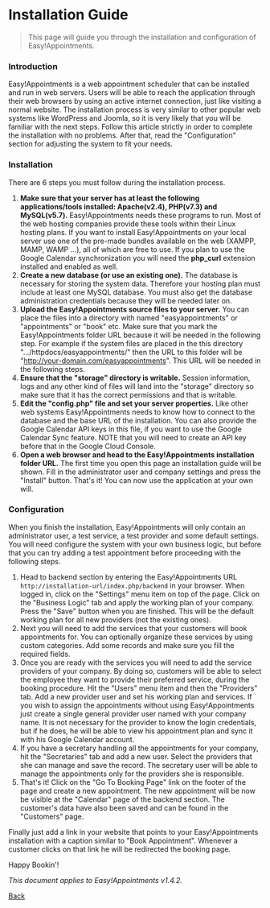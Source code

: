 # Installation Guide

> This page will guide you through the installation and configuration of Easy!Appointments.

### Introduction
Easy!Appointments is a web appointment scheduler that can be installed and run in web servers. Users will be able to reach the application through their web browsers by using an active internet connection, just like visiting a normal website. The installation process is very similar to other popular web systems like WordPress and Joomla, so it is very likely that you will be familiar with the next steps. Follow this article strictly in order to complete the installation with no problems. After that, read the "Configuration" section for adjusting the system to fit your needs.

### Installation
There are 6 steps you must follow during the installation process.

  1. **Make sure that your server has at least the following applications/tools installed: Apache(v2.4), PHP(v7.3) and MySQL(v5.7).** Easy!Appointments needs these programs to run. Most of the web hosting companies provide these tools within their Linux hosting plans. If you want to install Easy!Appointments on your local server use one of the pre-made bundles available on the web (XAMPP, MAMP, WAMP ...), all of which are free to use. If you plan to use the Google Calendar synchronization you will need the **php_curl** extension installed and enabled as well.
  2. **Create a new database (or use an existing one).** The database is necessary for storing the system data. Therefore your hosting plan must include at least one MySQL database. You must also get the database administration credentials because they will be needed later on.
  3. **Upload the Easy!Appointments source files to your server.** You can place the files into a directory with named "easyappointments" or "appointments" or "book" etc. Make sure that you mark the Easy!Appointments folder URL because it will be needed in the following step. For example if the system files are placed in the this directory ".../httpdocs/easyappointments/" then the URL to this folder will be "http://your-domain.com/easyappointments". This URL will be needed in the following steps.
  4. **Ensure that the "storage" directory is writable.** Session information, logs and any other kind of files will land into the "storage" directory so make sure that it has the correct permissions and that is writable. 
  5. **Edit the "config.php" file and set your server properties.** Like other web systems Easy!Appointments needs to know how to connect to the database and the base URL of the installation. You can also provide the Google Calendar API keys in this file, if you want to use the Google Calendar Sync feature. NOTE that you will need to create an API key before that in the Google Cloud Console.
  6. **Open a web browser and head to the Easy!Appointments installation folder URL.** The first time you open this page an installation guide will be shown. Fill in the administrator user and company settings and press the "Install" button. That's it! You can now use the application at your own will.


### Configuration
When you finish the installation, Easy!Appointments will only contain an administrator user, a test service, a test provider and some default settings. You will need configure the system with your own business logic, but before that you can try adding a test appointment before proceeding with the following steps.

  1. Head to backend section by entering the Easy!Appointments URL `http://installation-url/index.php/backend` in your browser. When logged in, click on the "Settings" menu item on top of the page. Click on the "Business Logic" tab and apply the working plan of your company. Press the "Save" button when you are finished. This will be the default working plan for all new providers (not the existing ones).
  2. Next you will need to add the services that your customers will book appointments for. You can optionally organize these services by using custom categories. Add some records and make sure you fill the required fields.
  3. Once you are ready with the services you will need to add the service providers of your company. By doing so, customers will be able to select the employee they want to provide their preferred service, during the booking procedure. Hit the "Users" menu item and then the "Providers" tab. Add a new provider user and set his working plan and services. If you wish to assign the appointments without using Easy!Appointments just create a single general provider user named with your company name. It is not necessary for the provider to know the login credentials, but if he does, he will be able to view his appointment plan and sync it with his Google Calendar account.
  4. If you have a secretary handling all the appointments for your company, hit the "Secretaries" tab and add a new user. Select the providers that she can manage and save the record. The secretary user will be able to manage the appointments only for the providers she is responsible.
  5. That's it! Click on the "Go To Booking Page" link on the footer of the page and create a new appointment. The new appointment will be now be visible at the "Calendar" page of the backend section. The customer's data have also been saved and can be found in the "Customers" page. 

Finally just add a link in your website that points to your Easy!Appointments installation with a caption similar to "Book Appointment". Whenever a customer clicks on that link he will be redirected the booking page.

Happy Bookin'!

*This document applies to Easy!Appointments v1.4.2.*

[Back](readme.md)
